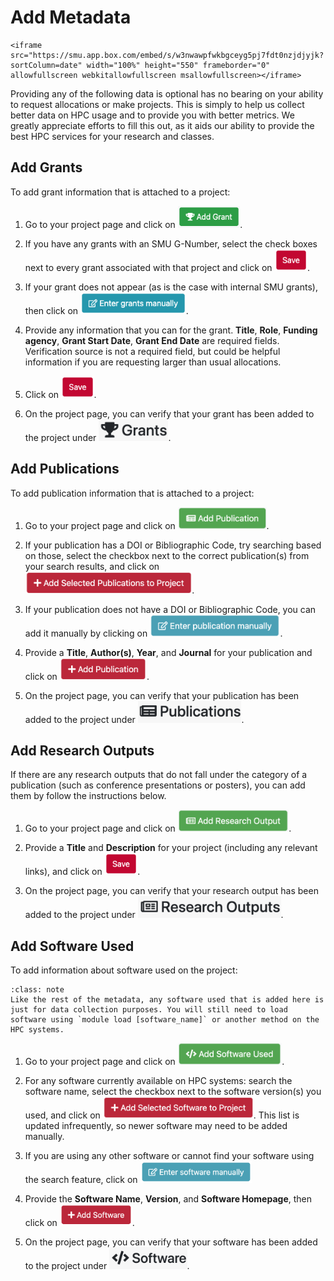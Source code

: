 # Add Metadata

```{dropdown} Video Walkthrough
<iframe src="https://smu.app.box.com/embed/s/w3nwawpfwkbgceyg5pj7fdt0nzjdjyjk?sortColumn=date" width="100%" height="550" frameborder="0" allowfullscreen webkitallowfullscreen msallowfullscreen></iframe>
```

Providing any of the following data is optional has no bearing on your ability to request allocations or make projects. This is simply to help us collect better data on HPC usage and to provide you with better metrics. We greatly appreciate efforts to fill this out, as it aids our ability to provide the best HPC services for your research and classes.

## Add Grants

To add grant information that is attached to a project:

1. Go to your project page and click on <img src="../images/CF/add_metadata/add_grant.png" alt="Add Grant" height="35">.

2. If you have any grants with an SMU G-Number, select the check boxes next to every grant associated with that project and click on <img src="../images/CF/add_metadata/save.png" alt="Save" height="35">.

3. If your grant does not appear (as is the case with internal SMU grants), then click on <img src="../images/CF/add_metadata/enter_grants_manually.png" alt="Enter Grants Manually" height="35">.

4. Provide any information that you can for the grant. **Title**, **Role**, **Funding agency**, **Grant Start Date**, **Grant End Date** are required fields. Verification source is not a required field, but could be helpful information if you are requesting larger than usual allocations.

5. Click on <img src="../images/CF/add_metadata/save.png" alt="Save" height="35">.

6. On the project page, you can verify that your grant has been added to the project under <img src="../images/CF/add_metadata/grants.png" alt="Grants" height="35">.

## Add Publications

To add publication information that is attached to a project:

1. Go to your project page and click on <img src="../images/CF/add_metadata/add_publication.png" alt="Add Publication" height="35">.

2. If your publication has a DOI or Bibliographic Code, try searching based on those, select the checkbox next to the correct publication(s) from your search results, and click on <img src="../images/CF/add_metadata/add_selected_pubs.png" alt="Add Selected Publications to Project" height="35">.

3. If your publication does not have a DOI or Bibliographic Code, you can add it manually by clicking on <img src="../images/CF/add_metadata/enter_pub_manually.png" alt="Enter publication manually" height="35">.

4. Provide a **Title**, **Author(s)**, **Year**, and **Journal** for your publication and click on <img src="../images/CF/add_metadata/add_pub.png" alt="Add Publication" height="35">.

5. On the project page, you can verify that your publication has been added to the project under <img src="../images/CF/add_metadata/pubs.png" alt="Publications" height="35">.

## Add Research Outputs

If there are any research outputs that do not fall under the category of a publication (such as conference presentations or posters), you can add them by follow the instructions below.

1. Go to your project page and click on <img src="../images/CF/add_metadata/add_output.png" alt="Add Research Output" height="35">.

2. Provide a **Title** and **Description** for your project (including any relevant links), and click on <img src="../images/CF/add_metadata/save.png" alt="Save" height="35">.

3. On the project page, you can verify that your research output has been added to the project under <img src="../images/CF/add_metadata/outputs.png" alt="Research Outputs" height="35">.

## Add Software Used

To add information about software used on the project:

```{admonition} Important
:class: note
Like the rest of the metadata, any software used that is added here is just for data collection purposes. You will still need to load software using `module load [software_name]` or another method on the HPC systems.
```

1. Go to your project page and click on <img src="../images/CF/add_metadata/add_software.png" alt="Add Software Used" height="35">.

2. For any software currently available on HPC systems: search the software name, select the checkbox next to the software version(s) you used, and click on <img src="../images/CF/add_metadata/add_selected_software.png" alt="Add Selected Software to Project" height="35">. This list is updated infrequently, so newer software may need to be added manually.

3. If you are using any other software or cannot find your software using the search feature, click on <img src="../images/CF/add_metadata/enter_software_manually.png" alt="Enter software manually" height="35">

4. Provide the **Software Name**, **Version**, and **Software Homepage**, then click on <img src="../images/CF/add_metadata/add_soft.png" alt="Add Software" height="35">.

5. On the project page, you can verify that your software has been added to the project under <img src="../images/CF/add_metadata/software.png" alt="Software" height="35">.